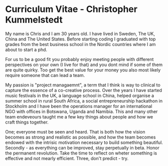 <h1>Curriculum Vitae - Christopher Kummelstedt</h1>

<P>My name is Chris and I am 30 years old. I have lived in Sweden, The UK, China and The United States. Before starting coding I graduated with top grades from the best business school in the Nordic countries where I am about to start a phd.</P>

<P>For us to be a good fit you probably enjoy meeting people with different perspectives on your own (I live for that) and you dont mind if some of them are quite quirky. Too get the best value for your money you also most likely require someone that can lead a team.</P>

<P>My passion is "project managaemnt", a term that I think is way to clinical to capture the essence of a co-creative process. Over the years I have started music festivals in the UK, a language school in China, helped organise a summer school in rural South Africa, a social entrepreneurship hackathon in Stockholm and I have been the operations manager for an international NGO with offices in Botswana, Uganda and Namibia. This and many other team endeveours taught me a few key things about people and how we craft things together. </P>

<P>One; everyone must be seen and heard. That is both how the vision becomes as strong and realistic as possible, and how the team becomes endowed with the intrisic motivation necessary to build something beautiful. Secondly - as everything can be improved, stay perpetually in beta. Honor the permanent revolution. Take the time to reflect on wheter something is effective and not mearly efficient. Three, don't predict - try.</P>
